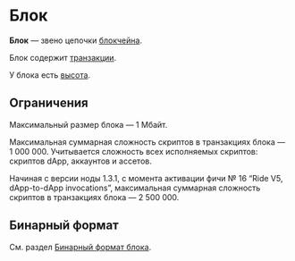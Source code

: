 # Блок

**Блок** — звено цепочки [блокчейна](/ru/blockchain/blockchain/).

Блок содержит [транзакции](/ru/blockchain/transaction/).

У блока есть [высота](/ru/blockchain/block/block-height).

## Ограничения

Максимальный размер блока — 1 Мбайт.

Максимальная суммарная сложность скриптов в транзакциях блока — 1&nbsp;000&nbsp;000. Учитывается сложность всех исполняемых скриптов: скриптов dApp, аккаунтов и ассетов.

Начиная с версии ноды 1.3.1, с момента активации фичи №&nbsp;16 “Ride V5, dApp-to-dApp invocations”, максимальная суммарная сложность скриптов в транзакциях блока — 2&nbsp;500&nbsp;000.

## Бинарный формат

См. раздел [Бинарный формат блока](/ru/blockchain/binary-format/block-binary-format).

